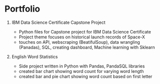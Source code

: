 # Portfolio

1. IBM Data Science Certificate Capstone Project
   - Python files for Capstone project for IBM Data Science Certificate 
   - Project theme focuses on historical launch records of Space-X
   - touches on API, webscraping (BeatifulSoup), data wrangling (Panadas), SQL, creating dashboard, Machine learning with Sklearn
   
2. English Word Statistics 
   - Side project written in Python with Pandas, PandaSQL libraries
   - created bar chart showing word count for varying word length
   - created bar and pie chart showing word count based on first letter
   
